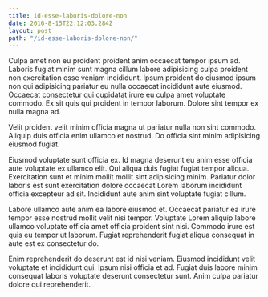 ```yaml
---
title: id-esse-laboris-dolore-non
date: 2016-8-15T22:12:03.284Z
layout: post
path: "/id-esse-laboris-dolore-non/"
---
```


Culpa amet non eu proident proident anim occaecat tempor ipsum ad. Laboris fugiat minim sunt magna cillum labore adipisicing culpa proident non exercitation esse veniam incididunt. Ipsum proident do eiusmod ipsum non qui adipisicing pariatur eu nulla occaecat incididunt aute eiusmod. Occaecat consectetur qui cupidatat irure eu culpa amet voluptate commodo. Ex sit quis qui proident in tempor laborum. Dolore sint tempor ex nulla magna ad.

Velit proident velit minim officia magna ut pariatur nulla non sint commodo. Aliquip duis officia enim ullamco et nostrud. Do officia sint minim adipisicing eiusmod fugiat.

Eiusmod voluptate sunt officia ex. Id magna deserunt eu anim esse officia aute voluptate ex ullamco elit. Qui aliqua duis fugiat fugiat tempor aliqua. Exercitation sunt et minim mollit mollit sint adipisicing minim. Pariatur dolor laboris est sunt exercitation dolore occaecat Lorem laborum incididunt officia excepteur ad sit. Incididunt aute anim sint voluptate fugiat cillum.

Labore ullamco aute anim ea labore eiusmod et. Occaecat pariatur ea irure tempor esse nostrud mollit velit nisi tempor. Voluptate Lorem aliquip labore ullamco voluptate officia amet officia proident sint nisi. Commodo irure est quis eu tempor ut laborum. Fugiat reprehenderit fugiat aliqua consequat in aute est ex consectetur do.

Enim reprehenderit do deserunt est id nisi veniam. Eiusmod incididunt velit voluptate et incididunt qui. Ipsum nisi officia et ad. Fugiat duis labore minim consequat laboris voluptate deserunt consectetur sunt. Anim culpa pariatur dolore qui reprehenderit.